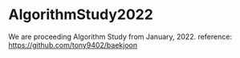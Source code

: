 # AlgorithmStudy2022
We are proceeding Algorithm Study from January, 2022. 
reference: https://github.com/tony9402/baekjoon
